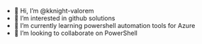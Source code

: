 - 👋 Hi, I’m @kknight-valorem
- 👀 I’m interested in github solutions
- 🌱 I’m currently learning powershell automation tools for Azure
- 💞️ I’m looking to collaborate on PowerShell

<!---
kknight-valorem/kknight-valorem is a ✨ special ✨ repository because its `README.md` (this file) appears on your GitHub profile.
You can click the Preview link to take a look at your changes.
--->
